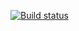 [![Build status](https://ci.appveyor.com/api/projects/status/5da3ob4tkax06fnq?svg=true)](https://ci.appveyor.com/project/LoDV-KRSK/aqa-2-2-task-1-card-delivery-order)

